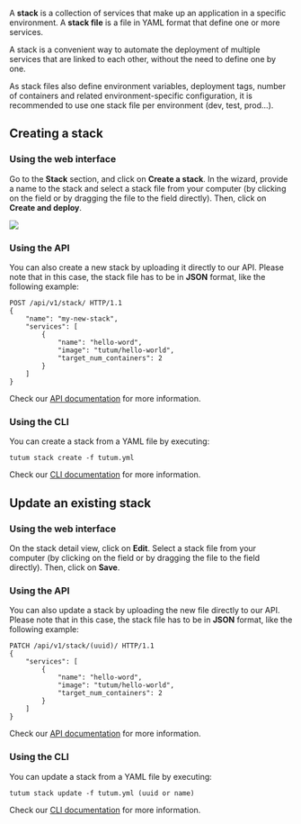 A **stack** is a collection of services that make up an application in a specific environment. A **stack file** is a file in YAML format that define one or more services.

A stack is a convenient way to automate the deployment of multiple services that are linked to each other, without the need to define one by one.

As stack files also define environment variables, deployment tags, number of containers and related environment-specific configuration, it is recommended to use one stack file per environment (dev, test, prod...).

## Creating a stack

### Using the web interface

Go to the **Stack** section, and click on **Create a stack**. In the wizard, provide a name to the stack and select a stack file from your computer (by clicking on the field or by dragging the file to the field directly). Then, click on **Create and deploy**.

![](https://s.tutum.co/support/images/create-stack-wizard.png)

### Using the API

You can also create a new stack by uploading it directly to our API. Please note that in this case, the stack file has to be in **JSON** format, like the following example:

```
POST /api/v1/stack/ HTTP/1.1
{
	"name": "my-new-stack",
	"services": [
		{
			"name": "hello-word",
			"image": "tutum/hello-world",
			"target_num_containers": 2
		}
	]
}
```

Check our [API documentation](https://docs.tutum.co/v2/api/?http#stacks) for more information.

### Using the CLI

You can create a stack from a YAML file by executing:

```
tutum stack create -f tutum.yml
```

Check our [CLI documentation](https://docs.tutum.co/v2/api/?shell#stacks) for more information.


## Update an existing stack

### Using the web interface

On the stack detail view, click on **Edit**. Select a stack file from your computer (by clicking on the field or by dragging the file to the field directly). Then, click on **Save**.

### Using the API

You can also update a stack by uploading the new file directly to our API. Please note that in this case, the stack file has to be in **JSON** format, like the following example:

```
PATCH /api/v1/stack/(uuid)/ HTTP/1.1
{
	"services": [
		{
			"name": "hello-word",
			"image": "tutum/hello-world",
			"target_num_containers": 2
		}
	]
}
```

Check our [API documentation](https://docs.tutum.co/v2/api/?http#stacks) for more information.

### Using the CLI

You can update a stack from a YAML file by executing:

```
tutum stack update -f tutum.yml (uuid or name)
```

Check our [CLI documentation](https://docs.tutum.co/v2/api/?shell#stacks) for more information.
